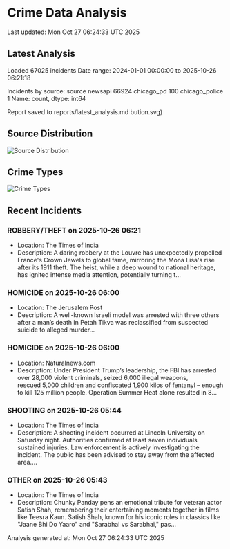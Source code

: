 # Crime Data Analysis
Last updated: Mon Oct 27 06:24:33 UTC 2025

## Latest Analysis

Loaded 67025 incidents
Date range: 2024-01-01 00:00:00 to 2025-10-26 06:21:18

Incidents by source:
source
newsapi           66924
chicago_pd          100
chicago_police        1
Name: count, dtype: int64

Report saved to reports/latest_analysis.md
bution.svg)

## Source Distribution
![Source Distribution](images/source_distribution.svg)

## Crime Types
![Crime Types](images/crime_types.svg)

## Recent Incidents

### ROBBERY/THEFT on 2025-10-26 06:21
- Location: The Times of India
- Description: A daring robbery at the Louvre has unexpectedly propelled France's Crown Jewels to global fame, mirroring the Mona Lisa's rise after its 1911 theft. The heist, while a deep wound to national heritage, has ignited intense media attention, potentially turning t…


### HOMICIDE on 2025-10-26 06:00
- Location: The Jerusalem Post
- Description: A well-known Israeli model was arrested with three others after a man’s death in Petah Tikva was reclassified from suspected suicide to alleged murder...


### HOMICIDE on 2025-10-26 06:00
- Location: Naturalnews.com
- Description: Under President Trump’s leadership, the FBI has arrested over 28,000 violent criminals, seized 6,000 illegal weapons, rescued 5,000 children and confiscated 1,900 kilos of fentanyl – enough to kill 125 million people. Operation Summer Heat alone resulted in 8…


### SHOOTING on 2025-10-26 05:44
- Location: The Times of India
- Description: A shooting incident occurred at Lincoln University on Saturday night. Authorities confirmed at least seven individuals sustained injuries. Law enforcement is actively investigating the incident. The public has been advised to stay away from the affected area.…


### OTHER on 2025-10-26 05:43
- Location: The Times of India
- Description: Chunky Panday pens an emotional tribute for veteran actor Satish Shah, remembering their entertaining moments together in films like Teesra Kaun. Satish Shah, known for his iconic roles in classics like \"Jaane Bhi Do Yaaro\" and \"Sarabhai vs Sarabhai,\" pas…

Analysis generated at: Mon Oct 27 06:24:33 UTC 2025
